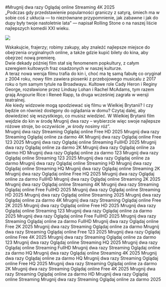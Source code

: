 #Mrugnij dwa razy Oglądaj online Streaming 4K 2025  
„Podczas gdy przedstawienie popularności graniczy z satyrą, śmiech ma w sobie coś z ukłucia — to niezrównane przypomnienie, jak zabawne i jak do dupy były twoje nastoletnie lata” — napisał Rolling Stone o  na naszej liście najlepszych komedii XXI wieku.  
  
[![](https://i.imgur.com/qSNzIqt.png)](https://movie.rssnews.media/gJzkNhfS.php)  
  
Wskakujcie, frajerzy; robimy zakupy, aby znaleźć najlepsze miejsce do obejrzenia oryginalnych  online, a także gdzie kupić bilety do kina, aby obejrzeć nową premierę.  
Dwie dekady później film stał się fenomenem popkultury, z całym szeregiem kultowych fraz osadzonych w naszej kulturze.  
A teraz nowa wersja filmu trafia do kin i, choć ma tę samą fabułę co oryginał z 2004 roku, nowy film  zawiera piosenki z przebojowego musicalu z 2017 roku o tym samym tytule na Broadwayu. Kultowe role Cady Heron i Reginy George, rozsławione przez Lindsay Lohan i Rachel McAdams, tym razem grają Angourie Rice i Reneé Rapp, ta druga wcześniej zagrała w wersji teatralnej.  
Ale kiedy widzowie mogą spodziewać się filmu w Wielkiej Brytanii? I czy będzie on również dostępny do oglądania w domu? Czytaj dalej, aby dowiedzieć się wszystkiego, co musisz wiedzieć. W Wielkiej Brytanii film wejdzie do kin w środę Mrugnij dwa razy – wybierzcie więc swoje najlepsze różowe stroje, bo oczywiście „w środy nosimy róż”.  
Mrugnij dwa razy Streaming Oglądaj online Free HD 2025
Mrugnij dwa razy Streaming Oglądaj online za darmo 4K
Mrugnij dwa razy Oglądaj online Free 123 2025
Mrugnij dwa razy Oglądaj online Streaming FullHD 2025
Mrugnij dwa razy Oglądaj online za darmo 2K
Mrugnij dwa razy Oglądaj online za darmo HD
Mrugnij dwa razy Oglądaj online za darmo 123
Mrugnij dwa razy Oglądaj online Streaming 123 2025
Mrugnij dwa razy Oglądaj online za darmo
Mrugnij dwa razy Oglądaj online Streaming HD
Mrugnij dwa razy Oglądaj online Streaming HQ
Mrugnij dwa razy Oglądaj online Streaming 2K
Mrugnij dwa razy Oglądaj online Free HQ 2025
Mrugnij dwa razy Oglądaj online za darmo FullHD
Mrugnij dwa razy Oglądaj online Streaming 2K 2025
Mrugnij dwa razy Oglądaj online Streaming 4K
Mrugnij dwa razy Streaming Oglądaj online Free FullHD 2025
Mrugnij dwa razy Oglądaj online Streaming HD 2025
Mrugnij dwa razy Oglądaj online Streaming 2025
Mrugnij dwa razy Oglądaj online za darmo 4K
Mrugnij dwa razy Streaming Oglądaj online Free 2K 2025
Mrugnij dwa razy Oglądaj online Free HD 2025
Mrugnij dwa razy Oglądaj online Streaming 123
Mrugnij dwa razy Oglądaj online za darmo 2025
Mrugnij dwa razy Oglądaj online Free FullHD 2025
Mrugnij dwa razy Streaming Oglądaj online za darmo FullHD
Mrugnij dwa razy Oglądaj online Free 2K 2025
Mrugnij dwa razy Streaming Oglądaj online za darmo
Mrugnij dwa razy Streaming Oglądaj online Free 123 2025
Mrugnij dwa razy Oglądaj online Free 4K 2025
Mrugnij dwa razy Streaming Oglądaj online za darmo 123
Mrugnij dwa razy Oglądaj online Streaming HQ 2025
Mrugnij dwa razy Oglądaj online Streaming FullHD
Mrugnij dwa razy Streaming Oglądaj online za darmo HQ
Mrugnij dwa razy Oglądaj online Streaming 4K 2025
Mrugnij dwa razy Oglądaj online za darmo HQ
Mrugnij dwa razy Streaming Oglądaj online Free HQ 2025
Mrugnij dwa razy Streaming Oglądaj online za darmo 2K
Mrugnij dwa razy Streaming Oglądaj online Free 4K 2025
Mrugnij dwa razy Streaming Oglądaj online za darmo HD
Mrugnij dwa razy Oglądaj online Streaming
Mrugnij dwa razy Streaming Oglądaj online za darmo 2025